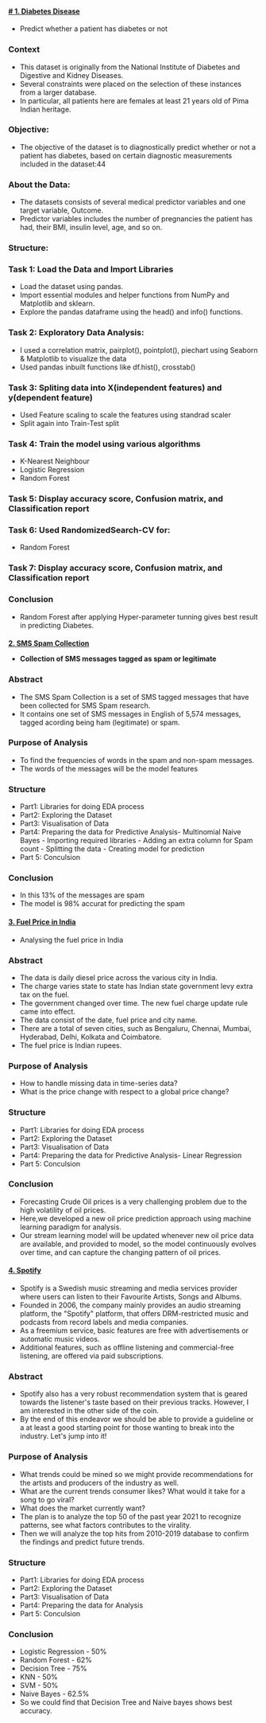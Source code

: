 <a href="https://github.com/boddeti21/Edubrige-Data-Analytics/blob/main/Projects/Analysis%20and%20prediction%20using%20ML%20(python)/Diabetes%20Disease.ipynb"><h4># 1. Diabetes Disease</h4></a>
- Predict whether a patient has diabetes or not

### Context
- This dataset is originally from the National Institute of Diabetes and Digestive and Kidney Diseases.
- Several constraints were placed on the selection of these instances from a larger database.
- In particular, all patients here are females at least 21 years old of Pima Indian heritage.

### Objective:
- The objective of the dataset is to diagnostically predict whether or not a patient has diabetes, based on certain diagnostic measurements included in the dataset:44

### About the Data:
- The datasets consists of several medical predictor variables and one target variable, Outcome.
- Predictor variables includes the number of pregnancies the patient has had, their BMI, insulin level, age, and so on.

### Structure:

### Task 1: Load the Data and Import Libraries
- Load the dataset using pandas.
- Import essential modules and helper functions from NumPy and Matplotlib and sklearn.
- Explore the pandas dataframe using the head() and info() functions.
### Task 2: Exploratory Data Analysis:
- I used a correlation matrix, pairplot(), pointplot(), piechart using Seaborn & Matplotlib to visualize the data
- Used pandas inbuilt functions like df.hist(), crosstab()
### Task 3: Spliting data into X(independent features) and y(dependent feature)
- Used Feature scaling to scale the features using standrad scaler
- Split again into Train-Test split
### Task 4: Train the model using various algorithms
- K-Nearest Neighbour
- Logistic Regression
- Random Forest
### Task 5: Display accuracy score, Confusion matrix, and Classification report
### Task 6: Used RandomizedSearch-CV for:
- Random Forest
### Task 7: Display accuracy score, Confusion matrix, and Classification report

### Conclusion
- Random Forest after applying Hyper-parameter tunning gives best result in predicting Diabetes.

<a href="https://github.com/boddeti21/Edubrige-Data-Analytics/blob/main/Projects/Analysis%20and%20prediction%20using%20ML%20(python)/SMS%20Spam%20Collection.ipynb"><h4>2. SMS Spam Collection</a> 
- Collection of SMS messages tagged as spam or legitimate

### Abstract
- The SMS Spam Collection is a set of SMS tagged messages that have been collected for SMS Spam research.
- It contains one set of SMS messages in English of 5,574 messages, tagged acording being ham (legitimate) or spam.

### Purpose of Analysis
- To find the frequencies of words in the spam and non-spam messages.
- The words of the messages will be the model features

### Structure
- Part1: Libraries for doing EDA process
- Part2: Exploring the Dataset
- Part3: Visualisation of Data
- Part4: Preparing the data for Predictive Analysis- Multinomial Naive Bayes
         - Importing required libraries
         - Adding an extra column for Spam count
         - Splitting the data
         - Creating model for prediction
- Part 5: Conculsion

### Conclusion
- In this 13% of the messages are spam
- The model is 98% accurat for predicting the spam

<a href="https://github.com/boddeti21/Edubrige-Data-Analytics/blob/main/Projects/Analysis%20and%20prediction%20using%20ML%20(python)/Diesel%20Price%20Prediction%20Using%20Supervised%20Learning.ipynb"><h4>3. Fuel Price in India</h4></a> 
- Analysing the fuel price in India

### Abstract
- The data is daily diesel price across the various city in India.
- The charge varies state to state has Indian state government levy extra tax on the fuel.
- The government changed over time. The new fuel charge update rule came into effect.
- The data consist of the date, fuel price and city name.
- There are a total of seven cities, such as Bengaluru, Chennai, Mumbai, Hyderabad, Delhi, Kolkata and Coimbatore.
- The fuel price is Indian rupees.

### Purpose of Analysis
- How to handle missing data in time-series data?
- What is the price change with respect to a global price change?

### Structure
- Part1: Libraries for doing EDA process
- Part2: Exploring the Dataset
- Part3: Visualisation of Data
- Part4: Preparing the data for Predictive Analysis- Linear Regression
- Part 5: Conculsion

### Conclusion
- Forecasting Crude Oil prices is a very challenging problem due to the high volatility of oil prices.
- Here,we developed a new oil price prediction approach using machine learning paradigm for analysis.
- Our stream learning model will be updated whenever new oil price data are available, and provided to model, so the model continuously evolves over time, and can capture the changing pattern of oil prices.

<a href="https://github.com/boddeti21/Edubrige-Data-Analytics/blob/main/Projects/Analysis%20and%20prediction%20using%20ML%20(python)/Spotify.ipynb"><h4>4. Spotify</h4></a>
- Spotify is a Swedish music streaming and media services provider where users can listen to their Favourite Artists, Songs and Albums.
- Founded in 2006, the company mainly provides an audio streaming platform, the "Spotify" platform, that offers DRM-restricted music and podcasts from record labels and media companies.
- As a freemium service, basic features are free with advertisements or automatic music videos.
- Additional features, such as offline listening and commercial-free listening, are offered via paid subscriptions.

### Abstract
- Spotify also has a very robust recommendation system that is geared towards the listener's taste based on their previous tracks. However, I am interested in the other side of the coin.
- By the end of this endeavor we should be able to provide a guideline or a at least a good starting point for those wanting to break into the industry. Let's jump into it!

### Purpose of Analysis
- What trends could be mined so we might provide recommendations for the artists and producers of the industry as well.
- What are the current trends consumer likes? What would it take for a song to go viral?
- What does the market currently want?
- The plan is to analyze the top 50 of the past year 2021 to recognize patterns, see what factors contributes to the virality.
- Then we will analyze the top hits from 2010-2019 database to confirm the findings and predict future trends.

### Structure
- Part1: Libraries for doing EDA process
- Part2: Exploring the Dataset
- Part3: Visualisation of Data
- Part4: Preparing the data for Analysis
- Part 5: Conculsion

### Conclusion
- Logistic Regression - 50%
- Random Forest - 62%
- Decision Tree - 75%
- KNN - 50%
- SVM - 50%
- Naive Bayes - 62.5%
- So we could find that Decision Tree and Naive bayes shows best accuracy.
